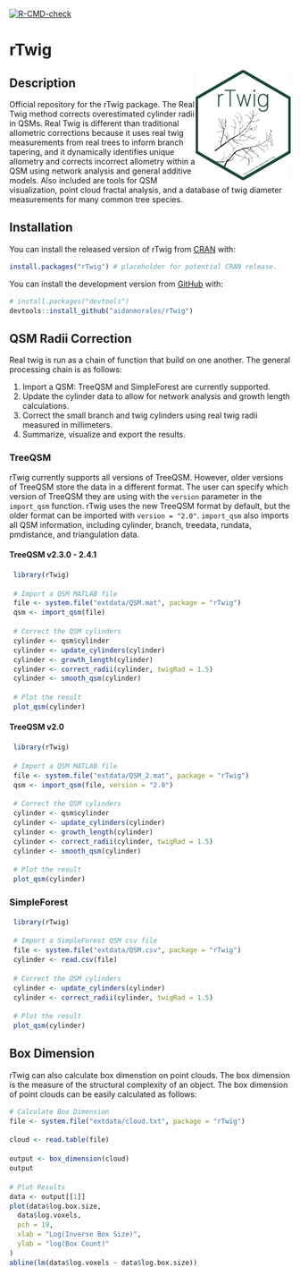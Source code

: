 
<!-- README.md is generated from README.Rmd. Please edit that file -->
<!-- badges: start -->

[![R-CMD-check](https://github.com/aidanmorales/rTwig/actions/workflows/R-CMD-check.yaml/badge.svg)](https://github.com/aidanmorales/rTwig/actions/workflows/R-CMD-check.yaml)

<!-- badges: end -->

# rTwig

<img src="man/figures/README/rTwig.png" align="right" width="170"/>

## Description

Official repository for the rTwig package. The Real Twig method corrects
overestimated cylinder radii in QSMs. Real Twig is different than
traditional allometric corrections because it uses real twig
measurements from real trees to inform branch tapering, and it
dynamically identifies unique allometry and corrects incorrect allometry
within a QSM using network analysis and general additive models. Also
included are tools for QSM visualization, point cloud fractal analysis,
and a database of twig diameter measurements for many common tree
species.

## Installation

You can install the released version of rTwig from
[CRAN](https://CRAN.R-project.org) with:

``` r
install.packages("rTwig") # placeholder for potential CRAN release. 
```

You can install the development version from
[GitHub](https://github.com/) with:

``` r
# install.packages("devtools")
devtools::install_github("aidanmorales/rTwig")
```

## QSM Radii Correction

Real twig is run as a chain of function that build on one another. The
general processing chain is as follows:

1.  Import a QSM: TreeQSM and SimpleForest are currently supported.
2.  Update the cylinder data to allow for network analysis and growth
    length calculations.
3.  Correct the small branch and twig cylinders using real twig radii
    measured in millimeters.
4.  Summarize, visualize and export the results.

### TreeQSM

rTwig currently supports all versions of TreeQSM. However, older
versions of TreeQSM store the data in a different format. The user can
specify which version of TreeQSM they are using with the `version`
parameter in the `import_qsm` function. rTwig uses the new TreeQSM
format by default, but the older format can be imported with
`version = "2.0"`. `import_qsm` also imports all QSM information,
including cylinder, branch, treedata, rundata, pmdistance, and
triangulation data.

#### TreeQSM v2.3.0 - 2.4.1

``` r
 library(rTwig)
 
 # Import a QSM MATLAB file
 file <- system.file("extdata/QSM.mat", package = "rTwig")
 qsm <- import_qsm(file)
 
 # Correct the QSM cylinders
 cylinder <- qsm$cylinder
 cylinder <- update_cylinders(cylinder)
 cylinder <- growth_length(cylinder)
 cylinder <- correct_radii(cylinder, twigRad = 1.5)
 cylinder <- smooth_qsm(cylinder)
 
 # Plot the result
 plot_qsm(cylinder)
```

#### TreeQSM v2.0

``` r
 library(rTwig)
 
 # Import a QSM MATLAB file
 file <- system.file("extdata/QSM_2.mat", package = "rTwig")
 qsm <- import_qsm(file, version = "2.0")
 
 # Correct the QSM cylinders
 cylinder <- qsm$cylinder
 cylinder <- update_cylinders(cylinder)
 cylinder <- growth_length(cylinder)
 cylinder <- correct_radii(cylinder, twigRad = 1.5)
 cylinder <- smooth_qsm(cylinder)
 
 # Plot the result
 plot_qsm(cylinder)
```

### SimpleForest

``` r
 library(rTwig)
 
 # Import a SimpleForest QSM csv file
 file <- system.file("extdata/QSM.csv", package = "rTwig")
 cylinder <- read.csv(file)
 
 # Correct the QSM cylinders
 cylinder <- update_cylinders(cylinder)
 cylinder <- correct_radii(cylinder, twigRad = 1.5)
 
 # Plot the result
 plot_qsm(cylinder)
```

## Box Dimension

rTwig can also calculate box dimenstion on point clouds. The box
dimension is the measure of the structural complexity of an object. The
box dimension of point clouds can be easily calculated as follows:

``` r
# Calculate Box Dimension
file <- system.file("extdata/cloud.txt", package = "rTwig")

cloud <- read.table(file)

output <- box_dimension(cloud)
output

# Plot Results
data <- output[[1]]
plot(data$log.box.size,
  data$log.voxels,
  pch = 19,
  xlab = "Log(Inverse Box Size)",
  ylab = "log(Box Count)"
)
abline(lm(data$log.voxels ~ data$log.box.size))
```
